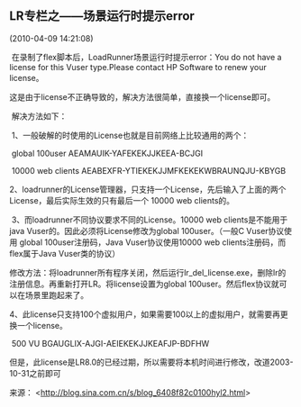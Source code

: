 ## LR专栏之——场景运行时提示error

(2010-04-09 14:21:08)

​    在录制了flex脚本后，LoadRunner场景运行时提示error：You do not have a license for this Vuser type.Please contact HP Software to renew your license。

​    这是由于license不正确导致的，解决方法很简单，直接换一个license即可。

​    解决方法如下：

​    1、一般破解的时使用的License也就是目前网络上比较通用的两个：

​    global 100user     AEAMAUIK-YAFEKEKJJKEEA-BCJGI

​    10000 web clients  AEABEXFR-YTIEKEKJJMFKEKEKWBRAUNQJU-KBYGB

​    2、loadrunner的License管理器，只支持一个License，先后输入了上面的两个License，最后实际生效的只有最后一个 10000 web clients的。

​    3、而loadrunner不同协议要求不同的License。10000 web clients是不能用于java Vuser的。因此必须将License修改为global 100user。（一般C Vuser协议使用 global 100user注册码，Java Vuser协议使用10000 web clients注册码，而flex属于Java Vuser类的协议）

​    修改方法：将loadrunner所有程序关闭，然后运行lr_del_license.exe，删除lr的注册信息。再重新打开LR。将license设置为global 100user。然后flex协议就可以在场景里跑起来了。

​    4、此license只支持100个虚拟用户，如果需要100以上的虚拟用户，就需要再更换一个license。

​       500 VU   BGAUGLIX-AJGI-AEIEKEKJJKEAFJP-BDFHW

​       但是，此license是LR8.0的已经过期，所以需要将本机时间进行修改，改道2003-10-31之前即可

来源： <<http://blog.sina.com.cn/s/blog_6408f82c0100hyl2.html>>
